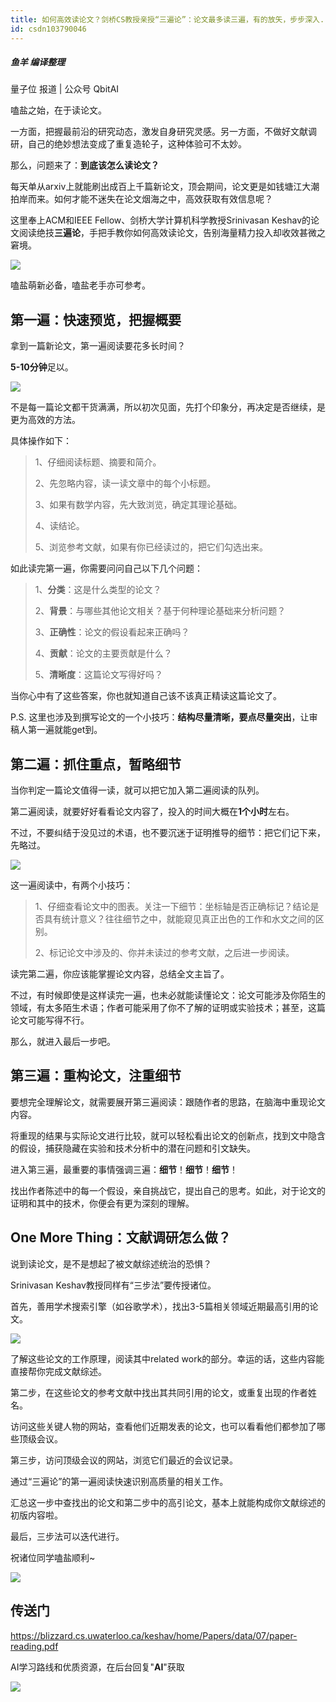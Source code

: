 ```yaml
---
title: 如何高效读论文？剑桥CS教授亲授“三遍论”：论文最多读三遍，有的放矢，步步深入...
id: csdn103790046
---
```


##### 鱼羊 编译整理
量子位 报道 | 公众号 QbitAI

嗑盐之始，在于读论文。

一方面，把握最前沿的研究动态，激发自身研究灵感。另一方面，不做好文献调研，自己的绝妙想法变成了重复造轮子，这种体验可不太妙。

那么，问题来了：**到底该怎么读论文？**

每天单从arxiv上就能刷出成百上千篇新论文，顶会期间，论文更是如钱塘江大潮拍岸而来。如何才能不迷失在论文烟海之中，高效获取有效信息呢？

这里奉上ACM和IEEE Fellow、剑桥大学计算机科学教授Srinivasan Keshav的论文阅读绝技**三遍论**，手把手教你如何高效读论文，告别海量精力投入却收效甚微之窘境。

![](../img/4ff61cd2d13e1111999c7ac962027e92.png)

嗑盐萌新必备，嗑盐老手亦可参考。

## 第一遍：快速预览，把握概要

拿到一篇新论文，第一遍阅读要花多长时间？

**5-10分钟**足以。

![](../img/700c7febf54407de35c5813f9a5e6d90.png)

不是每一篇论文都干货满满，所以初次见面，先打个印象分，再决定是否继续，是更为高效的方法。

具体操作如下：

> 1、仔细阅读标题、摘要和简介。
> 
> 2、先忽略内容，读一读文章中的每个小标题。
> 
> 3、如果有数学内容，先大致浏览，确定其理论基础。
> 
> 4、读结论。
> 
> 5、浏览参考文献，如果有你已经读过的，把它们勾选出来。

如此读完第一遍，你需要问问自己以下几个问题：

> 1、**分类**：这是什么类型的论文？
> 
> 2、**背景**：与哪些其他论文相关？基于何种理论基础来分析问题？
> 
> 3、**正确性**：论文的假设看起来正确吗？
> 
> 4、**贡献**：论文的主要贡献是什么？
> 
> 5、**清晰度**：这篇论文写得好吗？

当你心中有了这些答案，你也就知道自己该不该真正精读这篇论文了。

P.S. 这里也涉及到撰写论文的一个小技巧：**结构尽量清晰，要点尽量突出**，让审稿人第一遍就能get到。

## 第二遍：抓住重点，暂略细节

当你判定一篇论文值得一读，就可以把它加入第二遍阅读的队列。

第二遍阅读，就要好好看看论文内容了，投入的时间大概在**1个小时**左右。

不过，不要纠结于没见过的术语，也不要沉迷于证明推导的细节：把它们记下来，先略过。

![](../img/cfd1c0b001a37805a3b3102d2fd98bbc.png)

这一遍阅读中，有两个小技巧：

> 1、仔细查看论文中的图表。关注一下细节：坐标轴是否正确标记？结论是否具有统计意义？往往细节之中，就能窥见真正出色的工作和水文之间的区别。
> 
> 2、标记论文中涉及的、你并未读过的参考文献，之后进一步阅读。

读完第二遍，你应该能掌握论文内容，总结全文主旨了。

不过，有时候即使是这样读完一遍，也未必就能读懂论文：论文可能涉及你陌生的领域，有太多陌生术语；作者可能采用了你不了解的证明或实验技术；甚至，这篇论文可能写得不行。

那么，就进入最后一步吧。

## 第三遍：重构论文，注重细节

要想完全理解论文，就需要展开第三遍阅读：跟随作者的思路，在脑海中重现论文内容。

将重现的结果与实际论文进行比较，就可以轻松看出论文的创新点，找到文中隐含的假设，捕获隐藏在实验和技术分析中的潜在问题和引文缺失。

进入第三遍，最重要的事情强调三遍：**细节**！**细节**！**细节**！

找出作者陈述中的每一个假设，亲自挑战它，提出自己的思考。如此，对于论文的证明和其中的技术，你便会有更为深刻的理解。

## One More Thing：文献调研怎么做？

说到读论文，是不是想起了被文献综述统治的恐惧？

Srinivasan Keshav教授同样有“三步法”要传授诸位。

首先，善用学术搜索引擎（如谷歌学术），找出3-5篇相关领域近期最高引用的论文。

![](../img/aab11ccfc5499a3c1ed7be7c031b73d0.png)

了解这些论文的工作原理，阅读其中related work的部分。幸运的话，这些内容能直接帮你完成文献综述。

第二步，在这些论文的参考文献中找出其共同引用的论文，或重复出现的作者姓名。

访问这些关键人物的网站，查看他们近期发表的论文，也可以看看他们都参加了哪些顶级会议。

第三步，访问顶级会议的网站，浏览它们最近的会议记录。

通过“三遍论”的第一遍阅读快速识别高质量的相关工作。

汇总这一步中查找出的论文和第二步中的高引论文，基本上就能构成你文献综述的初版内容啦。

最后，三步法可以迭代进行。

祝诸位同学嗑盐顺利~

![](../img/edce6c69c3cf82e5ddf760e3c49de69d.png)

## 传送门

https://blizzard.cs.uwaterloo.ca/keshav/home/Papers/data/07/paper-reading.pdf

AI学习路线和优质资源，在后台回复"**AI**"获取

![](../img/18aae7d2cc6b7481f52ff4b05d80db1d.png)